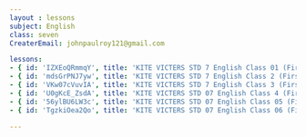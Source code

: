 ```yaml
--- 
layout : lessons 
subject: English
class: seven
CreaterEmail: johnpaulroy121@gmail.com

lessons: 
- { id: 'IZXEoQRmmqY', title: 'KITE VICTERS STD 7 English Class 01 (First Bell-ഫസ്റ്റ് ബെല്‍)' }
- { id: 'mdsGrPNJ7yw', title: 'KITE VICTERS STD 7 English Class 2 (First Bell-ഫസ്റ്റ് ബെല്‍)' }
- { id: 'VKw07cVuvIA', title: 'KITE VICTERS STD 7 English Class 3 (First Bell-ഫസ്റ്റ് ബെല്‍)' }
- { id: 'U0gKcE_ZsdA', title: 'KITE VICTERS STD 07 English Class 4 (First Bell-ഫസ്റ്റ് ബെല്‍)' }
- { id: '56ylBU6LW3c', title: 'KITE VICTERS STD 07 English Class 05 (First Bell-ഫസ്റ്റ് ബെല്‍)' }
- { id: 'TgzkiOea2Qo', title: 'KITE VICTERS STD 07 English Class 06 (First Bell-ഫസ്റ്റ് ബെല്‍)' }

--- 
```

